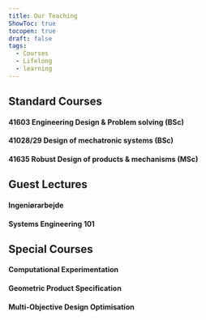 ```yaml
---
title: Our Teaching
ShowToc: true
tocopen: true
draft: false
tags:
  - Courses
  - Lifelong
  - learning
---
```

## Standard Courses
#### 41603 Engineering Design & Problem solving (BSc)

#### 41028/29 Design of mechatronic systems (BSc)

#### 41635 Robust Design of products & mechanisms (MSc)


## Guest Lectures
#### Ingeniørarbejde
#### Systems Engineering 101


## Special Courses
#### Computational Experimentation
#### Geometric Product Specification
#### Multi-Objective Design Optimisation

